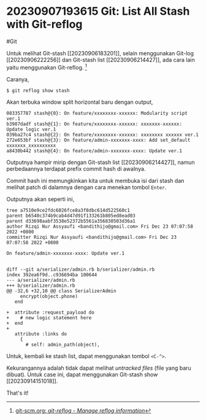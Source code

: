 # 20230907193615 Git: List All Stash with Git-reflog

#Git

Untuk melihat Git-stash [[20230906183201]], selain menggunakan Git-log [[20230906222256]] dan Git-stash list [[20230906214427]], ada cara lain yaitu menggunakan Git-reflog. [^1]

Caranya,

```terminal
$ git reflog show stash
```

Akan terbuka window split horizontal baru dengan output,

```git
083357787 stash@{0}: On feature/xxxxxxxx-xxxxxx: Modularity script ver.1
b3987dadf stash@{1}: On feature/xxxxxxxx-xxxxxx: xxxxxxx-xxxxxx: Update logic ver.1
039ba27c4 stash@{2}: On feature/xxxxxxxx-xxxxxx: xxxxxxxx xxxxxx ver.1
272e653bf stash@{3}: On feature/admin-xxxxxxx-xxxx: Add set_default xxxxxxx_xxxxxxxxxx
a8430b442 stash@{4}: On feature/admin-xxxxxxx-xxxx: Update ver.1
```

Outputnya hampir mirip dengan Git-stash list [[20230906214427]], namun perbedaannya terdapat prefix commit hash di awalnya.

Commit hash ini memungkinkan kita untuk membuka isi dari stash dan melihat patch di dalamnya dengan cara menekan tombol `Enter`.

Outputnya akan seperti ini,

```git
tree a7510e9ce2fdc6026fce8a3f8dbc614d522560c1
parent b6540c374b9cab4d47d91f133261b805ed8ead03
parent d33698aabf3538e52372b5561a356830503d36a1
author Rizqi Nur Assyaufi <bandithijo@gmail.com> Fri Dec 23 07:07:58 2022 +0800
committer Rizqi Nur Assyaufi <bandithijo@gmail.com> Fri Dec 23 07:07:58 2022 +0800

On feature/admin-xxxxxxx-xxxx: Update ver.1


diff --git a/serializer/admin.rb b/serializer/admin.rb
index 392ea6f9d..c936694ba 100644
--- a/serializer/admin.rb
+++ b/serializer/admin.rb
@@ -32,6 +32,10 @@ class SerializerAdmin
     encrypt(object.phone)
   end

+  attribute :request_payload do
+    # new logic statement here
+  end
+
   attribute :links do
     {
       # self: admin_path(object),
```

Untuk, kembali ke stash list, dapat menggunakan tombol `<C-^>`.

Kekurangannya adalah tidak dapat melihat *untracked files* (file yang baru dibuat). Untuk case ini, dapat menggunakan Git-stash show [[20230914151018]].

That's it!


[^1]: [git-scm.org: _git-reflog - Manage reflog information_](https://www.git-scm.com/docs/git-reflog)

